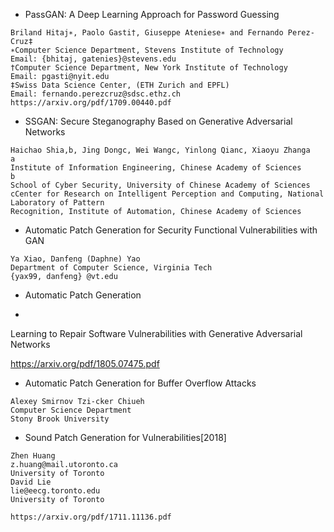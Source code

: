 
- PassGAN: A Deep Learning Approach for Password Guessing
```
Briland Hitaj∗, Paolo Gasti†, Giuseppe Ateniese∗ and Fernando Perez-Cruz‡
∗Computer Science Department, Stevens Institute of Technology
Email: {bhitaj, gatenies}@stevens.edu
†Computer Science Department, New York Institute of Technology
Email: pgasti@nyit.edu
‡Swiss Data Science Center, (ETH Zurich and EPFL)
Email: fernando.perezcruz@sdsc.ethz.ch
https://arxiv.org/pdf/1709.00440.pdf
```
- SSGAN: Secure Steganography Based on Generative Adversarial Networks
```
Haichao Shia,b, Jing Dongc, Wei Wangc, Yinlong Qianc, Xiaoyu Zhanga
a
Institute of Information Engineering, Chinese Academy of Sciences
b
School of Cyber Security, University of Chinese Academy of Sciences
cCenter for Research on Intelligent Perception and Computing, National Laboratory of Pattern
Recognition, Institute of Automation, Chinese Academy of Sciences

```

- Automatic Patch Generation for Security Functional Vulnerabilities with GAN
```
Ya Xiao, Danfeng (Daphne) Yao
Department of Computer Science, Virginia Tech
{yax99, danfeng} @vt.edu
```

- Automatic Patch Generation

-

Learning to Repair Software Vulnerabilities with Generative Adversarial Networks

https://arxiv.org/pdf/1805.07475.pdf

- Automatic Patch Generation for Buffer Overflow Attacks
```
Alexey Smirnov Tzi-cker Chiueh
Computer Science Department
Stony Brook University

```

- Sound Patch Generation for Vulnerabilities[2018]
```
Zhen Huang
z.huang@mail.utoronto.ca
University of Toronto
David Lie
lie@eecg.toronto.edu
University of Toronto

https://arxiv.org/pdf/1711.11136.pdf
```


